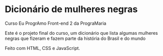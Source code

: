 # Dicionário de mulheres negras

Curso Eu ProgrAmo Front-end 2 da PrograMaria

Este é o projeto final do curso, um dicionário que lista algumas mulheres negras que fizeram e fazem parte da história do Brasil e do mundo

Feito com HTML, CSS e JavaScript.
